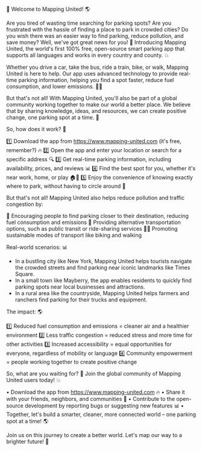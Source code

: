 🚀 Welcome to Mapping United! 🌎

Are you tired of wasting time searching for parking spots? Are you frustrated with the hassle of finding a place to park in crowded cities? Do you wish there was an easier way to find parking, reduce pollution, and save money? Well, we've got great news for you! 📣 Introducing Mapping United, the world's first 100% free, open-source smart parking app that supports all languages and works in every country and county. 💥

Whether you drive a car, take the bus, ride a train, bike, or walk, Mapping United is here to help. Our app uses advanced technology to provide real-time parking information, helping you find a spot faster, reduce fuel consumption, and lower emissions. 🚗🌟

But that's not all! With Mapping United, you'll also be part of a global community working together to make our world a better place. We believe that by sharing knowledge, ideas, and resources, we can create positive change, one parking spot at a time. 💪

So, how does it work? 🤔

1️⃣ Download the app from https://www.mapping-united.com (it's free, remember?) 🔥
2️⃣ Open the app and enter your location or search for a specific address 🔍
3️⃣ Get real-time parking information, including availability, prices, and reviews 📊
4️⃣ Find the best spot for you, whether it's near work, home, or play 🏠🎉
5️⃣ Enjoy the convenience of knowing exactly where to park, without having to circle around 🚗

But that's not all! Mapping United also helps reduce pollution and traffic congestion by:

💪 Encouraging people to find parking closer to their destination, reducing fuel consumption and emissions
🌟 Providing alternative transportation options, such as public transit or ride-sharing services
🏋️‍♀️ Promoting sustainable modes of transport like biking and walking

Real-world scenarios: 📊

* In a bustling city like New York, Mapping United helps tourists navigate the crowded streets and find parking near iconic landmarks like Times Square.
* In a small town like Mayberry, the app enables residents to quickly find parking spots near local businesses and attractions.
* In a rural area like the countryside, Mapping United helps farmers and ranchers find parking for their trucks and equipment.

The impact: 🌎

1️⃣ Reduced fuel consumption and emissions = cleaner air and a healthier environment
2️⃣ Less traffic congestion = reduced stress and more time for other activities
3️⃣ Increased accessibility = equal opportunities for everyone, regardless of mobility or language
4️⃣ Community empowerment = people working together to create positive change

So, what are you waiting for? 🎉 Join the global community of Mapping United users today! 💥

• Download the app from https://www.mapping-united.com 🔥
• Share it with your friends, neighbors, and communities 👫
• Contribute to the open-source development by reporting bugs or suggesting new features 📊
• Together, let's build a smarter, cleaner, more connected world – one parking spot at a time! 🌎

Join us on this journey to create a better world. Let's map our way to a brighter future! 💫